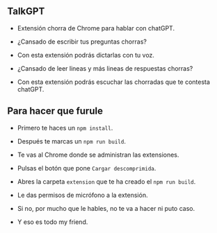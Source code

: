 ## TalkGPT

- Extensión chorra de Chrome para hablar con chatGPT.

- ¿Cansado de escribir tus preguntas chorras?

- Con esta extensión podrás dictarlas con tu voz.

- ¿Cansado de leer lineas y más lineas de respuestas chorras?

- Con esta extensión podrás escuchar las chorradas que te contesta chatGPT.

## Para hacer que furule

- Primero te haces un `npm install`.

- Después te marcas un `npm run build`.

- Te vas al Chrome donde se administran las extensiones.

- Pulsas el botón que pone `Cargar descomprimida`.

- Abres la carpeta `extension` que te ha creado el `npm run build`.

- Le das permisos de micrófono a la extensión.

- Si no, por mucho que le hables, no te va a hacer ni puto caso.

- Y eso es todo my friend.
